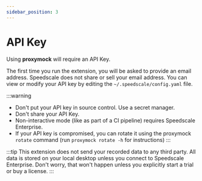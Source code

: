 ```yaml
---
sidebar_position: 3
---
```

# API Key

Using **proxymock** will require an API Key. 

The first time you run the extension, you will be asked to provide an email address. Speedscale does not share or sell your email address. You can view or modify your API key by editing the `~/.speedscale/config.yaml` file.

:::warning
* Don't put your API key in source control. Use a secret manager.
* Don't share your API Key.
* Non-interactive mode (like as part of a CI pipeline) requires Speedscale Enterprise. 
* If your API key is compromised, you can rotate it using the proxymock `rotate` command (run `proxymock rotate -h` for instructions)
:::

:::tip
This extension does not send your recorded data to any third party. All data is stored on your local desktop unless you connect to Speedscale Enterprise. Don't worry, that won't happen unless you explicitly start a trial or buy a license.
:::
